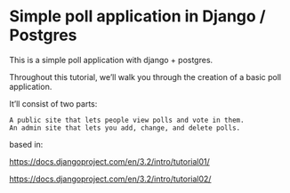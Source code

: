 # Simple poll application in Django / Postgres 

This is a simple poll application with django + postgres.

Throughout this tutorial, we’ll walk you through the creation of a basic poll application.

It’ll consist of two parts:

    A public site that lets people view polls and vote in them.
    An admin site that lets you add, change, and delete polls.

based in:

https://docs.djangoproject.com/en/3.2/intro/tutorial01/

https://docs.djangoproject.com/en/3.2/intro/tutorial02/